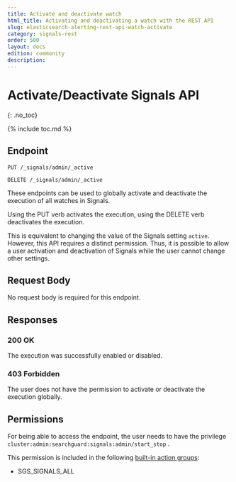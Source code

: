 ```yaml
---
title: Activate and deactivate watch
html_title: Activating and deactivating a watch with the REST API
slug: elasticsearch-alerting-rest-api-watch-activate
category: signals-rest
order: 500
layout: docs
edition: community
description: 
---
```


<!--- Copyright 2020 floragunn GmbH -->

# Activate/Deactivate Signals API
{: .no_toc}

{% include toc.md %}


## Endpoint

```
PUT /_signals/admin/_active
```

```
DELETE /_signals/admin/_active
```

These endpoints can be used to globally activate and deactivate the execution of all watches in Signals. 

Using the PUT verb activates the execution, using the DELETE verb deactivates the execution.

This is equivalent to changing the value of the Signals setting `active`. However, this API requires a distinct permission. Thus, it is possible to allow a user activation and deactivation of Signals while the user cannot change other settings.

## Request Body

No request body is required for this endpoint.

## Responses

### 200 OK

The execution was successfully enabled or disabled.

### 403 Forbidden

The user does not have the permission to activate or deactivate the execution globally. 

## Permissions

For being able to access the endpoint, the user needs to have the privilege `cluster:admin:searchguard:signals:admin/start_stop` .

This permission is included in the following [built-in action groups](security_permissions.md):

* SGS\_SIGNALS\_ALL
